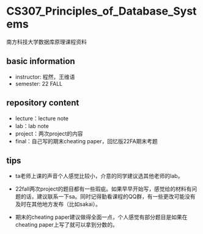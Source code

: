 # CS307_Principles_of_Database_Systems

南方科技大学数据库原理课程资料

## basic information

- instructor: 程然，王维语
- semester: 22 FALL

## repository content

- lecture：lecture note
- lab：lab note
- project：两次project的内容
- final：自己写的期末cheating paper，回忆版22FA期末考题

## tips

- ta老师上课的声音个人感觉比较小，介意的同学建议选其他老师的lab。

- 22fall两次project的题目都有一些瑕疵。如果早早开始写，感觉给的材料有问题的话，建议联系一下sa。同时记得勤看课程的QQ群，有一些更改可能没有及时在其他地方发布（比如sakai）。

- 期末的cheating paper建议做得全面一点，个人感觉有部分题目是如果在cheating paper上写了就可以拿到分数的。

  
